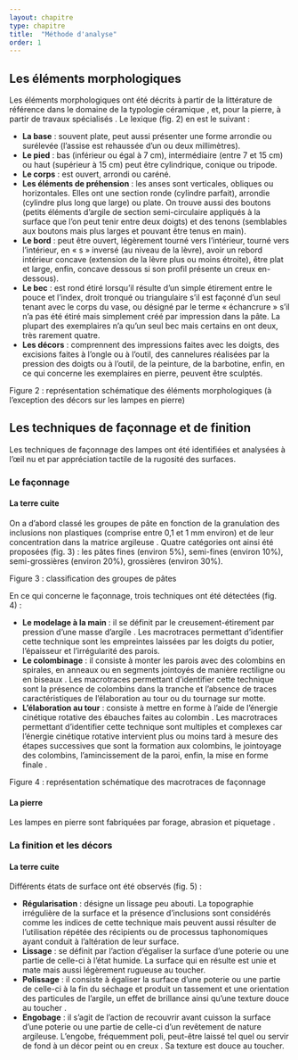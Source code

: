 ```yaml
---
layout: chapitre
type: chapitre
title:  "Méthode d'analyse"
order: 1
---
```





## Les éléments morphologiques

Les éléments morphologiques ont été décrits à partir de la littérature de référence dans le domaine de la typologie céramique , et, pour la pierre, à partir de travaux spécialisés . Le lexique (fig. 2) en est le suivant :

- **La base** : souvent plate, peut aussi présenter une forme arrondie ou surélevée (l’assise est rehaussée d’un ou deux millimètres).
- **Le pied** : bas (inférieur ou égal à 7 cm), intermédiaire (entre 7 et 15 cm) ou haut (supérieur à 15 cm) peut être cylindrique, conique ou tripode.
- **Le corps** : est ouvert, arrondi ou caréné.
- **Les éléments de préhension** : les anses sont verticales, obliques ou horizontales. Elles ont une section ronde (cylindre parfait), arrondie (cylindre plus long que large) ou plate. On trouve aussi des boutons (petits éléments d’argile de section semi-circulaire appliqués à la surface que l’on peut tenir entre deux doigts) et des tenons (semblables aux boutons mais plus larges et pouvant être tenus en main).
- **Le bord** : peut être ouvert, légèrement tourné vers l’intérieur, tourné vers l’intérieur, en « s » inversé (au niveau de la lèvre), avoir un rebord intérieur concave (extension de la lèvre plus ou moins étroite), être plat et large, enfin, concave dessous si son profil présente un creux en-dessous).
- **Le bec** : est rond étiré lorsqu’il résulte d’un simple étirement entre le pouce et l’index, droit tronqué ou triangulaire s’il est façonné d’un seul tenant avec le corps du vase, ou désigné par le terme « échancrure » s’il n’a pas été étiré mais simplement créé par impression dans la pâte. La plupart des exemplaires n’a qu’un seul bec mais certains en ont deux, très rarement quatre.
- **Les décors** : comprennent des impressions faites avec les doigts, des excisions faites à l’ongle ou à l’outil, des cannelures réalisées par la pression des doigts ou à l’outil, de la peinture, de la barbotine, enfin, en ce qui concerne les exemplaires en pierre, peuvent être sculptés.

Figure 2 : représentation schématique des éléments morphologiques (à l’exception des décors sur les lampes en pierre)

## Les techniques de façonnage et de finition

Les techniques de façonnage des lampes ont été identifiées et analysées à l’œil nu et par appréciation tactile de la rugosité des surfaces. 

### Le façonnage

#### La terre cuite

On a d’abord classé les groupes de pâte en fonction de la granulation des inclusions non plastiques (comprise entre 0,1 et 1 mm environ) et de leur concentration dans la matrice argileuse . Quatre catégories ont ainsi été proposées (fig. 3) : les pâtes fines (environ 5%), semi-fines (environ 10%), semi-grossières (environ 20%), grossières (environ 30%).

Figure 3 : classification des groupes de pâtes

En ce qui concerne le façonnage, trois techniques ont été détectées (fig. 4) :

- **Le modelage à la main** : il se définit par le creusement-étirement par pression d’une masse d’argile . Les macrotraces permettant d’identifier cette technique sont les empreintes laissées par les doigts du potier, l’épaisseur et l’irrégularité des parois.
- **Le colombinage** : il consiste à monter les parois avec des colombins en spirales, en anneaux ou en segments jointoyés de manière rectiligne ou en biseaux . Les macrotraces permettant d’identifier cette technique sont la présence de colombins dans la tranche et l’absence de traces caractéristiques de l’élaboration au tour ou du tournage sur motte.
- **L’élaboration au tour** : consiste à mettre en forme à l’aide de l’énergie cinétique rotative des ébauches faites au colombin . Les macrotraces permettant d’identifier cette technique sont multiples et complexes car l’énergie cinétique rotative intervient plus ou moins tard à mesure des étapes successives que sont la formation aux colombins, le jointoyage des colombins, l’amincissement de la paroi, enfin, la mise en forme finale . 

Figure 4 : représentation schématique des macrotraces de façonnage

#### La pierre

Les lampes en pierre sont fabriquées par forage, abrasion et piquetage .

### La finition et les décors

#### La terre cuite

Différents états de surface ont été observés (fig. 5) :

- **Régularisation** : désigne un lissage peu abouti. La topographie irrégulière de la surface et la présence d’inclusions sont considérés comme les indices de cette technique mais peuvent aussi résulter de l’utilisation répétée des récipients ou de processus taphonomiques ayant conduit à l’altération de leur surface.
- **Lissage** : se définit par l’action d’égaliser la surface d’une poterie ou une partie de celle-ci à l’état humide. La surface qui en résulte est unie et mate  mais aussi légèrement rugueuse au toucher.
- **Polissage** :  il consiste à égaliser la surface d’une poterie ou une partie de celle-ci à la fin du séchage  et produit un tassement et une orientation des particules de l’argile, un effet de brillance ainsi qu’une texture douce au toucher .
- **Engobage** : il s’agit de l’action de recouvrir avant cuisson la surface d’une poterie ou une partie de celle-ci d’un revêtement de nature argileuse. L’engobe, fréquemment poli, peut-être laissé tel quel ou servir de fond à un décor peint ou en creux . Sa texture est douce au toucher.
